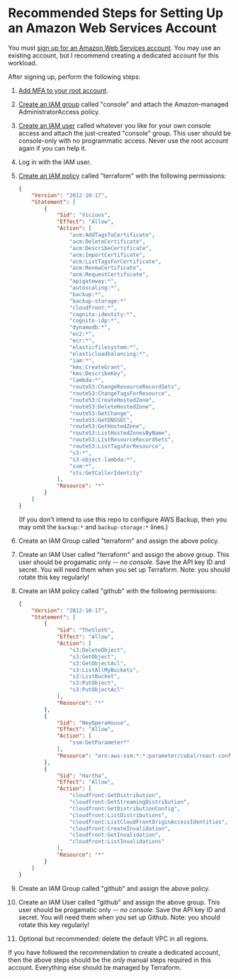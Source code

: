 # Recommended Steps for Setting Up an Amazon Web Services Account

You must [sign up for an Amazon Web Services account](https://portal.aws.amazon.com/billing/signup#/start). You may use an existing account, but I recommend creating a dedicated account for this workload.

After signing up, perform the following steps:

1. [Add MFA to your root account](https://docs.aws.amazon.com/IAM/latest/UserGuide/id_root-user.html#id_root-user_manage_mfa).
2. [Create an IAM group](https://docs.aws.amazon.com/IAM/latest/UserGuide/id_groups_create.html) called "console" and attach the Amazon-managed AdministratorAccess policy.
3. [Create an IAM user](https://docs.aws.amazon.com/IAM/latest/UserGuide/id_users_create.html#id_users_create_console) called whatever you like for your own console access and attach the just-created "console" group. This user should be console-only with no programmatic access. Never use the root account again if you can help it.
4. Log in with the IAM user.
5. [Create an IAM policy](https://docs.aws.amazon.com/IAM/latest/UserGuide/access_policies_create-console.html) called "terraform" with the following permissions:

    ```json
    {
        "Version": "2012-10-17",
        "Statement": [
            {
                "Sid": "Vicious",
                "Effect": "Allow",
                "Action": [
                    "acm:AddTagsToCertificate",
                    "acm:DeleteCertificate",
                    "acm:DescribeCertificate",
                    "acm:ImportCertificate",
                    "acm:ListTagsForCertificate",
                    "acm:RenewCertificate",
                    "acm:RequestCertificate",
                    "apigateway:*",
                    "autoscaling:*",
                    "backup:*",
                    "backup-storage:*"
                    "cloudfront:*",
                    "cognito-identity:*",
                    "cognito-idp:*",
                    "dynamodb:*",
                    "ec2:*",
                    "ecr:*",
                    "elasticfilesystem:*",
                    "elasticloadbalancing:*",
                    "iam:*",
                    "kms:CreateGrant",
                    "kms:DescribeKey",
                    "lambda:*",
                    "route53:ChangeResourceRecordSets",
                    "route53:ChangeTagsForResource",
                    "route53:CreateHostedZone",
                    "route53:DeleteHostedZone",
                    "route53:GetChange",
                    "route53:GetDNSSEC",
                    "route53:GetHostedZone",
                    "route53:ListHostedZonesByName",
                    "route53:ListResourceRecordSets",
                    "route53:ListTagsForResource",
                    "s3:*",
                    "s3-object-lambda:*",
                    "ssm:*",
                    "sts:GetCallerIdentity"
                ],
                "Resource": "*"
            }
        ]
    }
    ```
    (If you don't intend to use this repo to configure AWS Backup, then you may omit the `backup:*` and `backup-storage:*` lines.)
6. Create an IAM Group called "terraform" and assign the above policy.
7. Create an IAM User called "terraform" and assign the above group. This user should be progamatic only -- *no console*. Save the API key ID and secret. You will need them when you set up Terraform. Note: you should rotate this key regularly!
8. Create an IAM policy called "github" with the following permissions:

    ```json
    {
        "Version": "2012-10-17",
        "Statement": [
            {
                "Sid": "TheSloth",
                "Effect": "Allow",
                "Action": [
                    "s3:DeleteObject",
                    "s3:GetObject",
                    "s3:GetObjectAcl",
                    "s3:ListAllMyBuckets",
                    "s3:ListBucket",
                    "s3:PutObject",
                    "s3:PutObjectAcl"
                ],
                "Resource": "*"
            },
            {
                "Sid": "NeyOperaHouse",
                "Effect": "Allow",
                "Action": [
                    "ssm:GetParameter*"
                ],
                "Resource": "arn:aws:ssm:*:*:parameter/cabal/react-config/*"
            },
            {
                "Sid": "Hartha",
                "Effect": "Allow",
                "Action": [
                    "cloudfront:GetDistribution",
                    "cloudfront:GetStreamingDistribution",
                    "cloudfront:GetDistributionConfig",
                    "cloudfront:ListDistributions",
                    "cloudfront:ListCloudFrontOriginAccessIdentities",
                    "cloudfront:CreateInvalidation",
                    "cloudfront:GetInvalidation",
                    "cloudfront:ListInvalidations"
                ],
                "Resource": "*"
            }
        ]
    }
    ```

9. Create an IAM Group called "github" and assign the above policy.
10. Create an IAM User called "github" and assign the above group. This user should be progamatic only -- *no console*. Save the API key ID and secret. You will need them when you set up Github. Note: you should rotate this key regularly!
11. Optional but recommended: delete the default VPC in all regions.

If you have followed the recommendation to create a dedicated account, then the above steps should be the *only* manual steps required in this account. Everything else should be managed by Terraform.